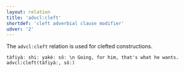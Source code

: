 ```yaml
---
layout: relation
title: 'advcl:cleft'
shortdef: 'cleft adverbial clause modifier'
udver: '2'
---
```


The `advcl:cleft` relation is used for clefted constructions.

~~~ sdparse
tàfiyàː shiː yakèː sôː \n Going, for him, that's what he wants.
advcl:cleft(tàfiyàː, sôː)
~~~

<!-- Interlanguage links updated Po 11. listopadu 2024, 20:10:16 CET -->
